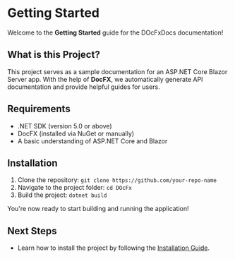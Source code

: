 # Getting Started

Welcome to the **Getting Started** guide for the DOcFxDocs documentation!

## What is this Project?

This project serves as a sample documentation for an ASP.NET Core Blazor Server app. With the help of **DocFX**, we automatically generate API documentation and provide helpful guides for users.

## Requirements

- .NET SDK (version 5.0 or above)
- DocFX (installed via NuGet or manually)
- A basic understanding of ASP.NET Core and Blazor

## Installation

1. Clone the repository: `git clone https://github.com/your-repo-name`
2. Navigate to the project folder: `cd DOcFx`
3. Build the project: `dotnet build`

You're now ready to start building and running the application!

## Next Steps

- Learn how to install the project by following the [Installation Guide](installation-guide.md).
